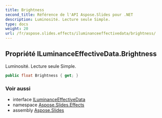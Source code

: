 ```yaml
---
title: Brightness
second_title: Référence de l'API Aspose.Slides pour .NET
description: Luminosité. Lecture seule Simple.
type: docs
weight: 20
url: /fr/aspose.slides.effects/iluminanceeffectivedata/brightness/
---
```


## Propriété ILuminanceEffectiveData.Brightness

Luminosité. Lecture seule Simple.

```csharp
public float Brightness { get; }
```

### Voir aussi

* interface [ILuminanceEffectiveData](../../iluminanceeffectivedata)
* namespace [Aspose.Slides.Effects](../../iluminanceeffectivedata)
* assembly [Aspose.Slides](../../../)

<!-- DO NOT EDIT: généré par xmldocmd pour Aspose.Slides.dll -->